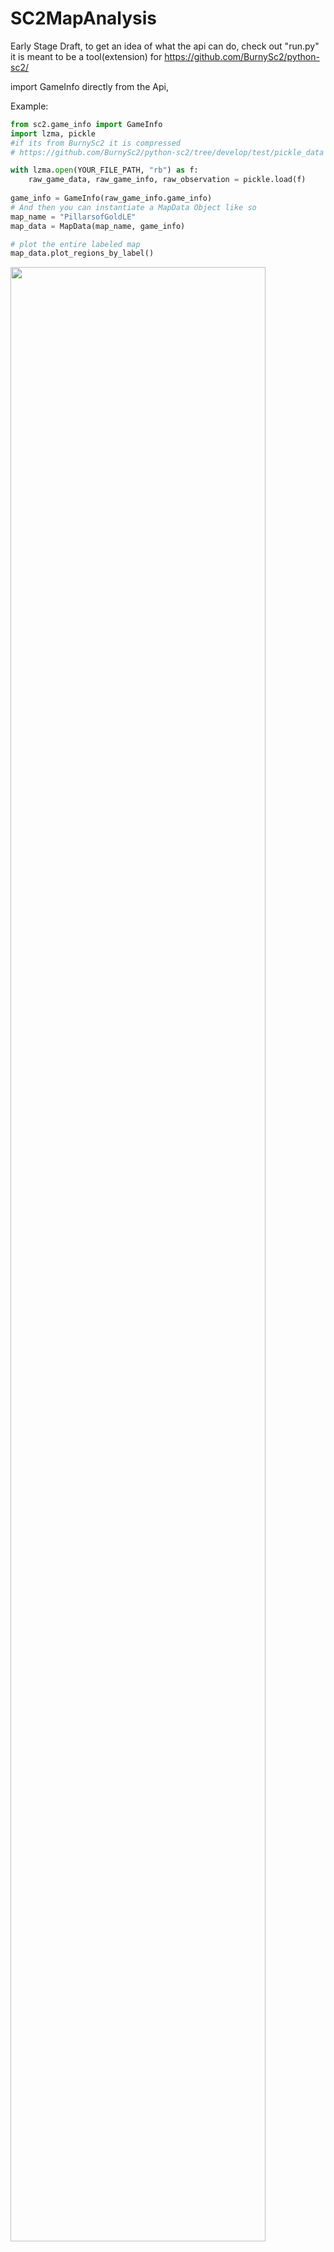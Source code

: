 # SC2MapAnalysis

Early Stage Draft, 
to get an idea of what the api can do,  check out "run.py" 
it is meant to be a tool(extension) for https://github.com/BurnySc2/python-sc2/

import GameInfo directly from the Api, 

Example:
```python
from sc2.game_info import GameInfo
import lzma, pickle
#if its from BurnySc2 it is compressed
# https://github.com/BurnySc2/python-sc2/tree/develop/test/pickle_data

with lzma.open(YOUR_FILE_PATH, "rb") as f:
    raw_game_data, raw_game_info, raw_observation = pickle.load(f)
    
game_info = GameInfo(raw_game_info.game_info)
# And then you can instantiate a MapData Object like so
map_name = "PillarsofGoldLE"
map_data = MapData(map_name, game_info)

# plot the entire labeled map
map_data.plot_regions_by_label()
```
<img src="https://user-images.githubusercontent.com/40754127/86403746-f6dd7600-bcb6-11ea-942d-52110ec285f2.png" width="90%"></img> 
```python
# plot each region in a closeup showing its relative placement on the map and perimeter
for label, region in map_data.regions.items():
    region.plot_perimeter()

# or, just plot on
map_data.regions[4].plot_perimeter()

```
<img src="https://user-images.githubusercontent.com/40754127/86403753-f93fd000-bcb6-11ea-9d2c-c929c1a8591b.png" width="90%"></img> 
